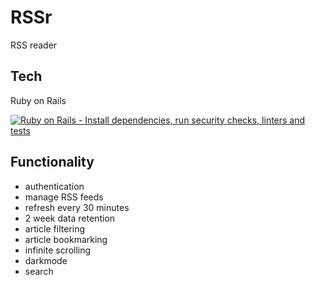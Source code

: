 # RSSr

RSS reader

## Tech

Ruby on Rails

[![Ruby on Rails - Install dependencies, run security checks, linters and tests](https://github.com/riencroonenborghs/rssr/actions/workflows/rubyonrails.yml/badge.svg)](https://github.com/riencroonenborghs/rssr/actions/workflows/rubyonrails.yml)

## Functionality

  - authentication
  - manage RSS feeds
  - refresh every 30 minutes
  - 2 week data retention
  - article filtering
  - article bookmarking
  - infinite scrolling
  - darkmode
  - search
 
